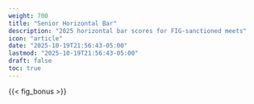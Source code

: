 ```yaml
---
weight: 700
title: "Senior Horizontal Bar"
description: "2025 horizontal bar scores for FIG-sanctioned meets"
icon: "article"
date: "2025-10-19T21:56:43-05:00"
lastmod: "2025-10-19T21:56:43-05:00"
draft: false
toc: true
---
```


{{< fig_bonus >}}